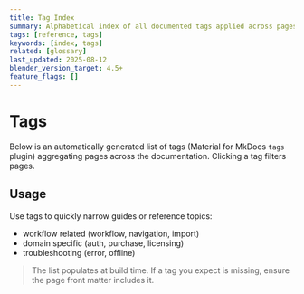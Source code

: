 ```yaml
---
title: Tag Index
summary: Alphabetical index of all documented tags applied across pages.
tags: [reference, tags]
keywords: [index, tags]
related: [glossary]
last_updated: 2025-08-12
blender_version_target: 4.5+
feature_flags: []
---
```


# Tags

Below is an automatically generated list of tags (Material for MkDocs `tags` plugin) aggregating pages across the documentation. Clicking a tag filters pages.

<TagCloud />

## Usage

Use tags to quickly narrow guides or reference topics:
- workflow related (workflow, navigation, import)
- domain specific (auth, purchase, licensing)
- troubleshooting (error, offline)

> The list populates at build time. If a tag you expect is missing, ensure the page front matter includes it.
